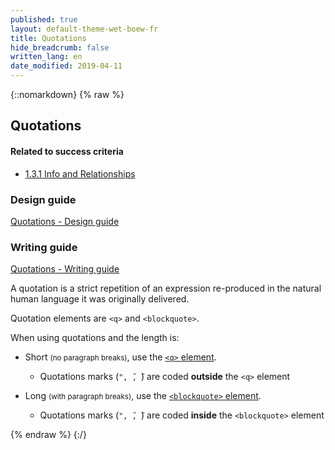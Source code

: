 ```yaml
---
published: true
layout: default-theme-wet-boew-fr
title: Quotations
hide_breadcrumb: false
written_lang: en
date_modified: 2019-04-11
---
```

{::nomarkdown}
{% raw %}
<!-- Quotations -->
<div class="row">
	<div class="mrgn-lft-md mrgn-rght-md">
		<h2 id="quot" class="page-header">Quotations</h2>
	</div>
	<div class="col-md-4 pull-right">
		<div class="panel panel-default">
			<div class="panel-heading">
				<h4 class="panel-title">Related to success criteria</h4>
			</div>
			<div class="panel-body">
				<ul class="list-unstyled">
					<li><a href="https://www.w3.org/TR/2012/NOTE-UNDERSTANDING-WCAG20-20120103/content-structure-separation-programmatic.html" rel="external">1.3.1 Info and Relationships</a></li>
				</ul>
			</div>
		</div>
		<div class="panel panel-info">
			<div class="panel-heading">
				<h3 class="panel-title">Design guide</h3>
			</div>
			<div class="list-group"><a href="../design/quotations-en.html" class="list-group-item">Quotations<span class="wb-inv"> - Design guide</span></a> </div>
		</div>
		<div class="panel panel-info">
			<div class="panel-heading">
				<h3 class="panel-title">Writing guide</h3>
			</div>
			<div class="list-group"><a href="../writing/formatting-en.html#quotations" class="list-group-item">Quotations<span class="wb-inv"> - Writing guide</span></a></div>
		</div>
	</div>
	<div class="mrgn-lft-md mrgn-rght-md">
		<p>A quotation is a strict repetition of an expression re-produced in the natural human language it was originally delivered.</p>
		<p>Quotation elements are <code>&lt;q&gt;</code> and <code>&lt;blockquote&gt;</code>.</p>
		<p>When using quotations and the length is:</p>
		<ul>
			<li>
				<p>Short <small>(no paragraph breaks)</small>, use the <a href="https://www.w3.org/TR/2012/NOTE-WCAG20-TECHS-20120103/H49" rel="external" title="WCAG 2.0, Technique H49"><code>&lt;q&gt;</code> element</a>.</p>
				<ul>
					<li>Quotations marks (<code>&quot;, ̋, ̏</code>) are coded <strong>outside</strong> the <code>&lt;q&gt;</code> element</li>
				</ul>
			</li>
			<li>
				<p>Long <small>(with paragraph breaks)</small>, use the <a href="https://www.w3.org/TR/2012/NOTE-WCAG20-TECHS-20120103/H49" rel="external" title="WCAG 2.0, Technique H49"><code>&lt;blockquote&gt;</code> element</a>.</p>
				<ul>
					<li>Quotations marks (<code>&quot;, ̋, ̏</code>) are coded <strong>inside</strong> the <code>&lt;blockquote&gt;</code> element</li>
				</ul>
			</li>
		</ul>
	</div>
</div>
{% endraw %}
{:/}
